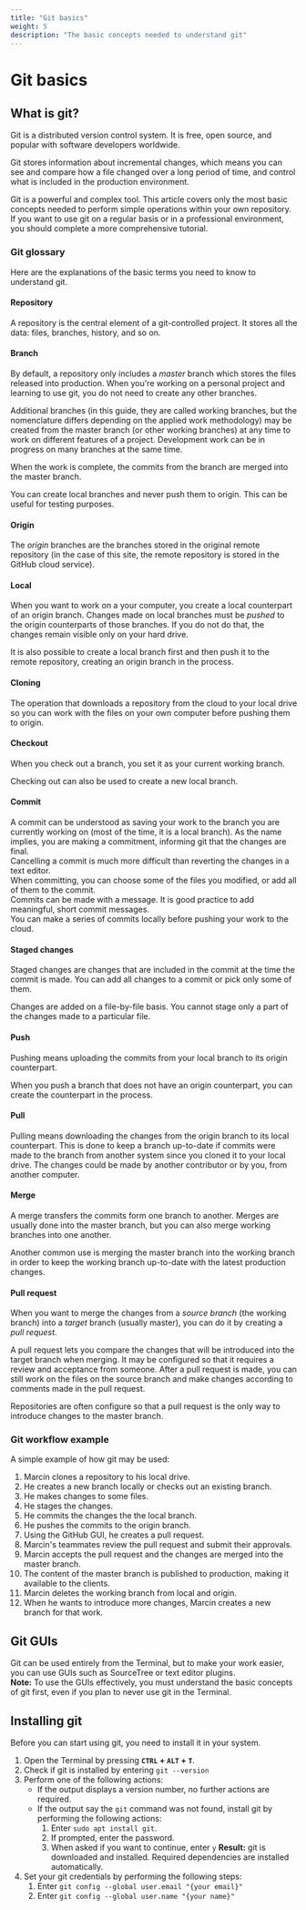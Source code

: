 ```yaml
---
title: "Git basics"
weight: 5
description: "The basic concepts needed to understand git"
---
```

# Git basics
## What is git?
Git is a distributed version control system. It is free, open source, and popular with software developers worldwide.  

Git stores information about incremental changes, which means you can see and compare how a file changed over a long period of time, and control what is included in the production environment.

Git is a powerful and complex tool. This article covers only the most basic concepts needed to perform simple operations within your own repository. If you want to use git on a regular basis or in a professional environment, you should complete a more comprehensive tutorial.

### Git glossary
Here are the explanations of the basic terms you need to know to understand git.
#### Repository
A repository is the central element of a git-controlled project. It stores all the data: files, branches, history, and so on.
#### Branch
By default, a repository only includes a *master* branch which stores the files released into production. When you're working on a personal project and learning to use git, you do not need to create any other branches.  

Additional branches (in this guide, they are called working branches, but the nomenclature differs depending on the applied work methodology) may be created from the master branch (or other working branches) at any time to work on different features of a project. Development work can be in progress on many branches at the same time.

When the work is complete, the commits from the branch are merged into the master branch.

You can create local branches and never push them to origin. This can be useful for testing purposes.
#### Origin
The *origin* branches are the branches stored in the original remote repository (in the case of this site, the remote repository is stored in the GitHub cloud service).
#### Local
When you want to work on a your computer, you create a local counterpart of an origin branch. Changes made on local branches must be *pushed* to the origin counterparts of those branches. If you do not do that, the changes remain visible only on your hard drive.

It is also possible to create a local branch first and then push it to the remote repository, creating an origin branch in the process.
#### Cloning
The operation that downloads a repository from the cloud to your local drive so you can work with the files on your own computer before pushing them to origin.
#### Checkout
When you check out a branch, you set it as your current working branch.

Checking out can also be used to create a new local branch.
#### Commit
A commit can be understood as saving your work to the branch you are currently working on (most of the time, it is a local branch). As the name implies, you are making a commitment, informing git that the changes are final.  
Cancelling a commit is much more difficult than reverting the changes in a text editor.  
When committing, you can choose some of the files you modified, or add all of them to the commit.  
Commits can be made with a message. It is good practice to add meaningful, short commit messages.  
You can make a series of commits locally before pushing your work to the cloud.
#### Staged changes
Staged changes are changes that are included in the commit at the time the commit is made. You can add all changes to a commit or pick only some of them.

Changes are added on a file-by-file basis. You cannot stage only a part of the changes made to a particular file.
#### Push
Pushing means uploading the commits from your local branch to its origin counterpart.

When you push a branch that does not have an origin counterpart, you can create the counterpart in the process.
#### Pull
Pulling means downloading the changes from the origin branch to its local counterpart. This is done to keep a branch up-to-date if commits were made to the branch from another system since you cloned it to your local drive. The changes could be made by another contributor or by you, from another computer.
#### Merge
A merge transfers the commits form one branch to another. Merges are usually done into the master branch, but you can also merge working branches into one another.

Another common use is merging the master branch into the working branch in order to keep the working branch up-to-date with the latest production changes.
#### Pull request
When you want to merge the changes from a *source branch* (the working branch) into a *target* branch (usually master), you can do it by creating a *pull request*.

A pull request lets you compare the changes that will be introduced into the target branch when merging. It may be configured so that it requires a review and acceptance from someone. After a pull request is made, you can still work on the files on the source branch and make changes according to comments made in the pull request.

Repositories are often configure so that a pull request is the only way to introduce changes to the master branch.
### Git workflow example

A simple example of how git may be used:
1. Marcin clones a repository to his local drive.
2. He creates a new branch locally or checks out an existing branch.
3. He makes changes to some files.
4. He stages the changes.
5. He commits the changes the the local branch.
6. He pushes the commits to the origin branch.
7. Using the GitHub GUI, he creates a pull request.
8. Marcin's teammates review the pull request and submit their approvals.
9. Marcin accepts the pull request and the changes are merged into the master branch.
10. The content of the master branch is published to production, making it available to the clients.
11. Marcin deletes the working branch from local and origin.
12. When he wants to introduce more changes, Marcin creates a new branch for that work.

## Git GUIs
Git can be used entirely from the Terminal, but to make your work easier, you can use GUIs such as SourceTree or text editor plugins.  
**Note:** To use the GUIs effectively, you must understand the basic concepts of git first, even if you plan to never use git in the Terminal.

## Installing git
Before you can start using git, you need to install it in your system.

1. Open the Terminal by pressing **`CTRL` + `ALT` + `T`**.
1. Check if git is installed by entering `git --version`
2. Perform one of the following actions:
   - If the output displays a version number, no further actions are required.
   - If the output say the `git` command was not found, install git by performing the following actions:
     1. Enter `sudo apt install git`. 
     2. If prompted, enter the password.
     3. When asked if you want to continue, enter `y`
     **Result:** git is downloaded and installed. Required dependencies are installed automatically.
3. Set your git credentials by performing the following steps:
   1. Enter `git config --global user.email "{your email}"`
   2. Enter `git config --global user.name "{your name}"`